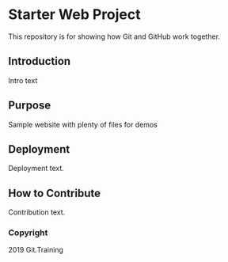 # Starter Web Project

This repository is for showing how Git and GitHub work together.

## Introduction

Intro text

## Purpose

Sample website with plenty of files for demos

## Deployment

Deployment text.

## How to Contribute

Contribution text.

### Copyright

2019 Git.Training